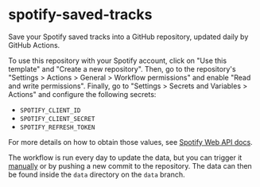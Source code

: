 # spotify-saved-tracks

Save your Spotify saved tracks into a GitHub repository, updated daily by GitHub
Actions.

To use this repository with your Spotify account, click on "Use this template"
and "Create a new repository". Then, go to the repository's "Settings >
Actions > General > Workflow permissions" and enable "Read and write
permissions". Finally, go to "Settings > Secrets and Variables > Actions" and
configure the following secrets:

- `SPOTIFY_CLIENT_ID`
- `SPOTIFY_CLIENT_SECRET`
- `SPOTIFY_REFRESH_TOKEN`

For more details on how to obtain those values, see
[Spotify Web API docs][spotify-api].

The workflow is run every day to update the data, but you can trigger it
[manually][manual-workflow] or by pushing a new commit to the repository. The
data can then be found inside the `data` directory on the `data` branch.

[spotify-api]: https://developer.spotify.com/documentation/web-api/
[manual-workflow]: https://docs.github.com/en/actions/managing-workflow-runs/manually-running-a-workflow
